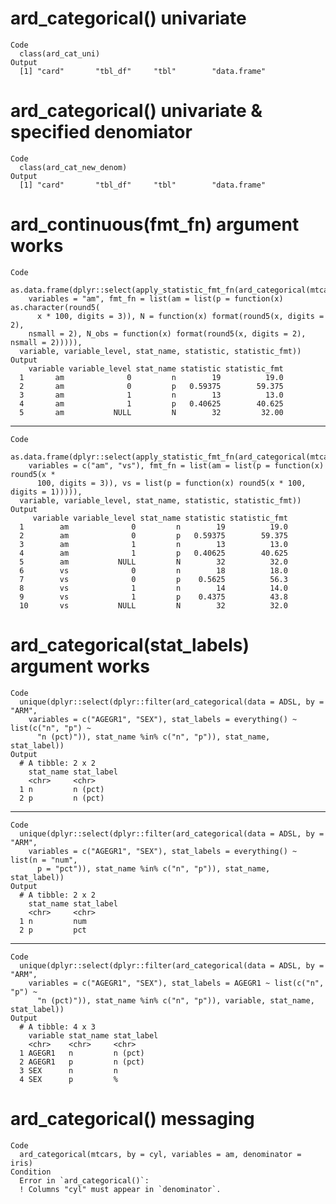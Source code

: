# ard_categorical() univariate

    Code
      class(ard_cat_uni)
    Output
      [1] "card"       "tbl_df"     "tbl"        "data.frame"

# ard_categorical() univariate & specified denomiator

    Code
      class(ard_cat_new_denom)
    Output
      [1] "card"       "tbl_df"     "tbl"        "data.frame"

# ard_continuous(fmt_fn) argument works

    Code
      as.data.frame(dplyr::select(apply_statistic_fmt_fn(ard_categorical(mtcars,
        variables = "am", fmt_fn = list(am = list(p = function(x) as.character(round5(
          x * 100, digits = 3)), N = function(x) format(round5(x, digits = 2),
        nsmall = 2), N_obs = function(x) format(round5(x, digits = 2), nsmall = 2))))),
      variable, variable_level, stat_name, statistic, statistic_fmt))
    Output
        variable variable_level stat_name statistic statistic_fmt
      1       am              0         n        19          19.0
      2       am              0         p   0.59375        59.375
      3       am              1         n        13          13.0
      4       am              1         p   0.40625        40.625
      5       am           NULL         N        32         32.00

---

    Code
      as.data.frame(dplyr::select(apply_statistic_fmt_fn(ard_categorical(mtcars,
        variables = c("am", "vs"), fmt_fn = list(am = list(p = function(x) round5(x *
          100, digits = 3)), vs = list(p = function(x) round5(x * 100, digits = 1))))),
      variable, variable_level, stat_name, statistic, statistic_fmt))
    Output
         variable variable_level stat_name statistic statistic_fmt
      1        am              0         n        19          19.0
      2        am              0         p   0.59375        59.375
      3        am              1         n        13          13.0
      4        am              1         p   0.40625        40.625
      5        am           NULL         N        32          32.0
      6        vs              0         n        18          18.0
      7        vs              0         p    0.5625          56.3
      8        vs              1         n        14          14.0
      9        vs              1         p    0.4375          43.8
      10       vs           NULL         N        32          32.0

# ard_categorical(stat_labels) argument works

    Code
      unique(dplyr::select(dplyr::filter(ard_categorical(data = ADSL, by = "ARM",
        variables = c("AGEGR1", "SEX"), stat_labels = everything() ~ list(c("n", "p") ~
          "n (pct)")), stat_name %in% c("n", "p")), stat_name, stat_label))
    Output
      # A tibble: 2 x 2
        stat_name stat_label
        <chr>     <chr>     
      1 n         n (pct)   
      2 p         n (pct)   

---

    Code
      unique(dplyr::select(dplyr::filter(ard_categorical(data = ADSL, by = "ARM",
        variables = c("AGEGR1", "SEX"), stat_labels = everything() ~ list(n = "num",
          p = "pct")), stat_name %in% c("n", "p")), stat_name, stat_label))
    Output
      # A tibble: 2 x 2
        stat_name stat_label
        <chr>     <chr>     
      1 n         num       
      2 p         pct       

---

    Code
      unique(dplyr::select(dplyr::filter(ard_categorical(data = ADSL, by = "ARM",
        variables = c("AGEGR1", "SEX"), stat_labels = AGEGR1 ~ list(c("n", "p") ~
          "n (pct)")), stat_name %in% c("n", "p")), variable, stat_name, stat_label))
    Output
      # A tibble: 4 x 3
        variable stat_name stat_label
        <chr>    <chr>     <chr>     
      1 AGEGR1   n         n (pct)   
      2 AGEGR1   p         n (pct)   
      3 SEX      n         n         
      4 SEX      p         %         

# ard_categorical() messaging

    Code
      ard_categorical(mtcars, by = cyl, variables = am, denominator = iris)
    Condition
      Error in `ard_categorical()`:
      ! Columns "cyl" must appear in `denominator`.

